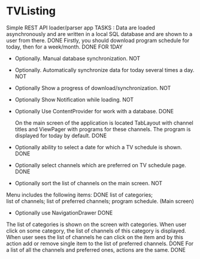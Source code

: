 # TVListing
Simple REST API loader/parser app
TASKS : 
 Data are loaded asynchronously and are written in a local SQL database and are shown to a user from there.  DONE
 Firstly, you should download program schedule for today, then for a week/month.    DONE FOR 1DAY
* Optionally. Manual database synchronization.  NOT
* Optionally. Automatically synchronize data for today several times a day.  NOT
* Optionally Show a progress of download/synchronization.  NOT
* Optionally Show Notification while loading.  NOT
* Optionally Use ContentProvider for work with a database.  DONE

  On the main screen of the application is located TabLayout with channel titles and ViewPager with programs for these channels. The program is displayed for today by default. DONE
* Optionally ability to select a date for which a TV schedule is shown. DONE
* Optionally select channels which are preferred on TV schedule page. DONE
* Optionally sort the list of channels on the main screen. NOT

Menu includes the following items:  DONE
list of categories;  
list of channels;
list of preferred channels;
program schedule. (Main screen)
* Optionally use NavigationDrawer  DONE

The list of categories is shown on the screen with categories. When user click on some category, the list of channels of this category is displayed. When user sees the list of channels he can click on the item and by this action add or remove single item to the list of preferred channels. DONE
For a list of all the channels and preferred ones, actions are the same.  DONE
